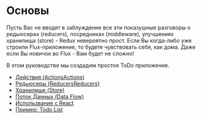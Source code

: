 # Основы

Пусть Вас не вводят в заблуждение все эти показушные разговоры о редьюсерах (reducers), посредниках (middleware), улучшениях хранилища (store) - Redux невероятно прост. Если Вы когда-либо уже строили Flux-приложение, то будете чувствовать себя, как дома. Даже если Вы новичок во Flux - Вам будет не сложно!

В этом руководстве мы создадим простое ToDo приложение.

* [Действия (ActionsActions)](Actions.md)
* [Редьюсеры (ReducersReducers)](Reducers.md)
* [Хранилище (Store)](Store.md)
* [Поток Данных (Data Flow)](DataFlow.md)
* [Использвание с React](UsageWithReact.md)
* [Пример: Todo List](ExampleTodoList.md)
